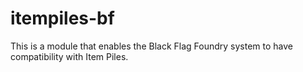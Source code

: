 # itempiles-bf
This is a module that enables the Black Flag Foundry system to have compatibility with Item Piles.
